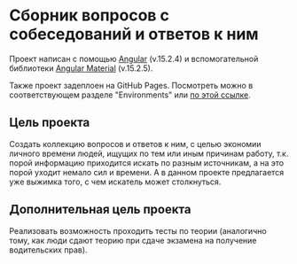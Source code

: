 # Сборник вопросов с собеседований и ответов к ним

Проект написан с помощью [Angular](https://angular.io) (v.15.2.4) и вспомогательной библиотеки [Angular Material](https://material.angular.io) (v.15.2.5).

Также проект задеплоен на GitHub Pages. Посмотреть можно в соответствующем разделе "Environments" или [по этой ссылке](https://yuri-simonov.github.io/Helper/).

## Цель проекта

Создать коллекцию вопросов и ответов к ним, с целью экономии личного времени людей, ищущих по тем или иным причинам работу, т.к. порой информацию приходится искать по разным источникам, а на это порой уходит немало сил и времени. А в данном проекте предлагается уже выжимка того, с чем искатель может столкнуться.

## Дополнительная цель проекта

Реализовать возможность проходить тесты по теории (аналогично тому, как люди сдают теорию при сдаче экзамена на получение водительских прав).
